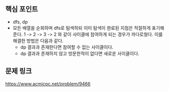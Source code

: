 ## 핵심 포인트

- dfs, dp
- 모든 배열을 순회하며 dfs로 탐색하되 이미 탐색이 완료된 지점은 적절하게 표기해준다. 1 -> 2 -> 3 -> 2 와 같이 사이클에 참여하게 되는 경우가 까다로웠다. 이를 해결한 방법은 다음과 같다.
  - dp 결과과 존재한다면 참여할 수 없는 사이클이다.
  - dp 결과과 존재하지 않고 방문한적이 없다면 새로운 사이클이다.

## 문제 링크

https://www.acmicpc.net/problem/9466
